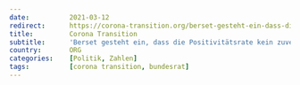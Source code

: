 ```yaml
---
date:          2021-03-12
redirect:      https://corona-transition.org/berset-gesteht-ein-dass-die-positivitatsrate-kein-zuverlassiger-indikator-ist
title:         Corona Transition
subtitle:      'Berset gesteht ein, dass die Positivitätsrate kein zuverlässiger Indikator ist'
country:       ORG
categories:    [Politik, Zahlen]
tags:          [corona transition, bundesrat]
---
```

